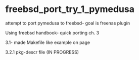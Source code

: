 # freebsd_port_try_1_pymedusa
attempt to port pymedusa to freebsd- goal is freenas plugin

Using freebsd handbook- quick porting ch. 3

3.1- made Makefile like example on page

3.2.1 pkg-descr file (IN PROGRESS)



